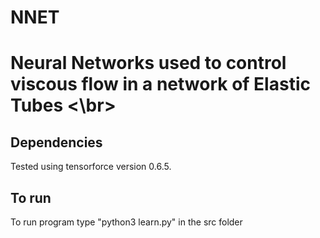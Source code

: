 # NNET
# Neural Networks used to control viscous flow in a network of Elastic Tubes <\br>

## Dependencies
Tested using tensorforce version 0.6.5.

## To run
To run program type "python3 learn.py" in the src folder


